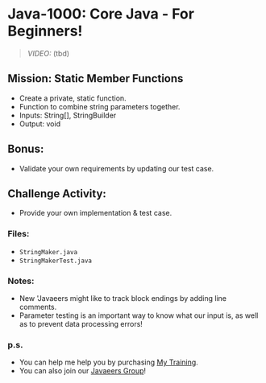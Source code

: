 # Java-1000: Core Java - For Beginners!

> _VIDEO:_ (tbd)

## Mission: Static Member Functions
* Create a private, static function.
* Function to combine string parameters together.
* Inputs: String[], StringBuilder
* Output: void

## Bonus:
* Validate your own requirements by updating our test case.

## Challenge Activity:
- Provide your own implementation & test case.

### Files:
* `StringMaker.java`
* `StringMakerTest.java`

### Notes:
- New 'Javaeers might like to track block endings by adding line comments.
- Parameter testing is an important way to know what our input is, as well as to prevent data processing errors!

### p.s.
* You can help me help you by purchasing [My Training](https://www.udemy.com/course/how-to-java).
* You can also join our [Javaeers Group](https://www.facebook.com/JavaVideos9000/)!

